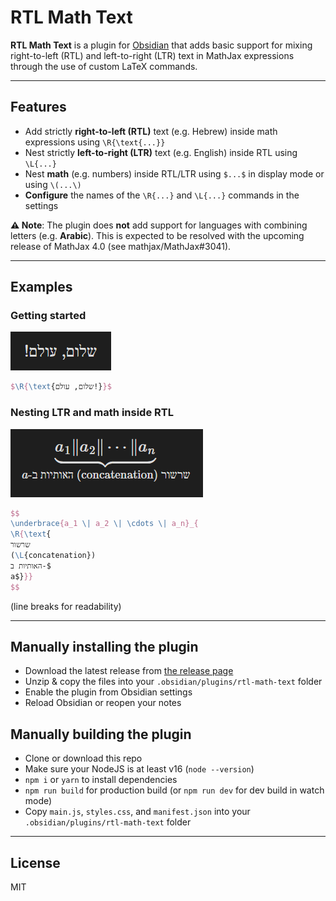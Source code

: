 # RTL Math Text

**RTL Math Text** is a plugin for [Obsidian](https://obsidian.md) that adds basic support for mixing right-to-left (RTL) and left-to-right (LTR) text in MathJax expressions through the use of custom LaTeX commands.

---

## Features

- Add strictly **right-to-left (RTL)** text (e.g. Hebrew) inside math expressions using `\R{\text{...}}`
- Nest strictly **left-to-right (LTR)** text (e.g. English) inside RTL using `\L{...}`
- Nest **math** (e.g. numbers) inside RTL/LTR using `$...$` in display mode or using `\(...\)`
- **Configure** the names of the `\R{...}` and `\L{...}` commands in the settings


**⚠ Note**: The plugin does **not** add support for languages with combining letters (e.g. **Arabic**). This is expected to be resolved with the upcoming release of MathJax 4.0 (see mathjax/MathJax#3041).

---

## Examples

### Getting started

![Screenshot](screenshots/example1.png)

```latex
$\R{\text{שלום, עולם!}}$
```

### Nesting LTR and math inside RTL

![Screenshot](screenshots/example2.png)

```latex
$$
\underbrace{a_1 \| a_2 \| \cdots \| a_n}_{
\R{\text{
שרשור
(\L{concatenation})
האותיות ב-$
a$}}}
$$
```

(line breaks for readability)

---

## Manually installing the plugin

- Download the latest release from [the release page](https://github.com/orelby/obsidian-rtl-math-text-plugin/releases)
- Unzip & copy the files into your `.obsidian/plugins/rtl-math-text` folder
- Enable the plugin from Obsidian settings
- Reload Obsidian or reopen your notes


## Manually building the plugin

- Clone or download this repo
- Make sure your NodeJS is at least v16 (`node --version`)
- `npm i` or `yarn` to install dependencies
- `npm run build` for production build (or `npm run dev` for dev build in watch mode)
- Copy `main.js`, `styles.css`, and `manifest.json` into your `.obsidian/plugins/rtl-math-text` folder

---

## License

MIT
